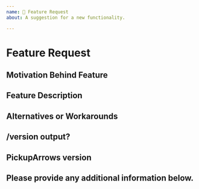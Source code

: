 ```yaml
---
name: 🚀 Feature Request
about: A suggestion for a new functionality.

---
```


# Feature Request

## Motivation Behind Feature
<!-- Why should this feature be implemented? What problem does it solve? -->

## Feature Description
<!-- 
Describe your feature request in detail
Please provide any code examples or screenshots of what this feature would look like
Are there any drawbacks? Will this break anything for existing users? 
-->

## Alternatives or Workarounds
<!-- 
Describe alternatives or workarounds you are currently using 
Are there ways to do this with existing functionality?
-->

## /version output?

<!-- Please note that _WITHOUT_ the specific version output your issue _WILL BE IGNORED_ -->
<!-- A /version output looks like this: This server is running CraftBukkit version git-Spigot-06f33d0-86fdf92 (MC: 1.12.2) (Implementing API version 1.12.2-R0.1-SNAPSHOT) -->

<!-- Adding e.g. only 1.12.2 will lead _IGNORED ISSUES_ -->

## PickupArrows version

<!-- _LATEST_ is _NOT_ a valid version -->

## Please provide any additional information below.
